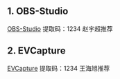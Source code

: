 ## 1. OBS-Studio 
[OBS-Studio](https://pan.baidu.com/s/1y08zKZCo1bJatYy3fHKFjA )
提取码：1234 赵宇超推荐
## 2. EVCapture
[EVCapture](https://pan.baidu.com/s/1VHQr_h2bfJV23lJL3f8ypw )
提取码：1234
王海旭推荐